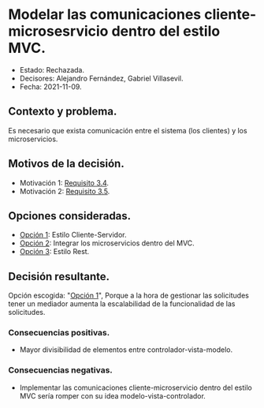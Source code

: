 # Modelar las comunicaciones cliente-microsesrvicio dentro del estilo MVC.

* Estado: Rechazada.
* Decisores: Alejandro Fernández, Gabriel Villasevil.
* Fecha: 2021-11-09.

## Contexto y problema.

Es necesario que exista comunicación entre el sistema (los clientes) y los microservicios.

## Motivos de la decisión.

* Motivación 1: [Requisito 3.4](https://github.com/santo2927/DAS-2021-22-/blob/master/Requisitos/R3.4%20Almacenar%20Lolalización%20de%20Microservicios.txt).
* Motivación 2: [Requisito 3.5](https://github.com/santo2927/DAS-2021-22-/blob/master/Requisitos/R3.5%20Comunicación%20Cliente-Microservicio.txt).

## Opciones consideradas.

* [Opción 1](https://github.com/santo2927/DAS-2021-22-/edit/master/Decisión%20de%20diseño%209.1.md): Estilo Cliente-Servidor.
* [Opción 2](https://github.com/santo2927/DAS-2021-22-/edit/master/Decisión%20de%20diseño%209.2.md): Integrar los microservicios dentro del MVC.
* [Opción 3](https://github.com/santo2927/DAS-2021-22-/edit/master/Decisión%20de%20diseño%209.3.md): Estilo Rest.

## Decisión resultante.

Opción escogida: "[Opción 1](https://github.com/santo2927/DAS-2021-22-/edit/master/Decisión%20de%20diseño%209.1.md)", Porque a la hora de gestionar las solicitudes tener un mediador aumenta la escalabilidad de la funcionalidad de las solicitudes.

### Consecuencias positivas.

* Mayor divisibilidad de elementos entre controlador-vista-modelo.

### Consecuencias negativas.

* Implementar las comunicaciones cliente-microservicio dentro del estilo MVC sería romper con su idea modelo-vista-controlador.
